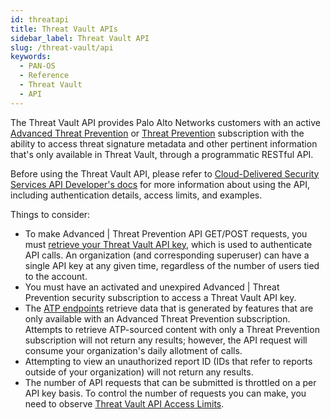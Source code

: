 ```yaml
---
id: threatapi
title: Threat Vault APIs
sidebar_label: Threat Vault API
slug: /threat-vault/api
keywords:
  - PAN-OS
  - Reference
  - Threat Vault
  - API
---
```


The Threat Vault API provides Palo Alto Networks customers with an active [Advanced Threat Prevention](https://docs.paloaltonetworks.com/pan-os/10-2/pan-os-admin/threat-prevention/about-threat-prevention/advanced-threat-prevention) or [Threat Prevention](https://docs.paloaltonetworks.com/pan-os/10-2/pan-os-admin/threat-prevention/about-threat-prevention) subscription with the ability to access threat signature metadata and other pertinent information that's only available in Threat Vault, through a programmatic RESTful API.

Before using the Threat Vault API, please refer to [Cloud-Delivered Security Services API Developer's docs](/cdss/threat-vault/docs/) for more information about using the API, including authentication details, access limits, and examples.

Things to consider:

- To make Advanced | Threat Prevention API GET/POST requests, you must [retrieve your Threat Vault API key](/cdss/threat-vault/docs/authentication), which is used to authenticate API calls. An organization (and corresponding superuser) can have a single API key at any given time, regardless of the number of users tied to the account.
- You must have an activated and unexpired Advanced | Threat Prevention security subscription to access a Threat Vault API key.
- The [ATP endpoints](/cdss/threat-vault/api/advanced-threat-prevention) retrieve data that is generated by features that are only available with an Advanced Threat Prevention subscription. Attempts to retrieve ATP-sourced content with only a Threat Prevention subscription will not return any results; however, the API request will consume your organization's daily allotment of calls.
- Attempting to view an unauthorized report ID (IDs that refer to reports outside of your organization) will not return any results.
- The number of API requests that can be submitted is throttled on a per API key basis. To control the number of requests you can make, you need to observe [Threat Vault API Access Limits](/cdss/threat-vault/docs/access-limits/threat-vault).
